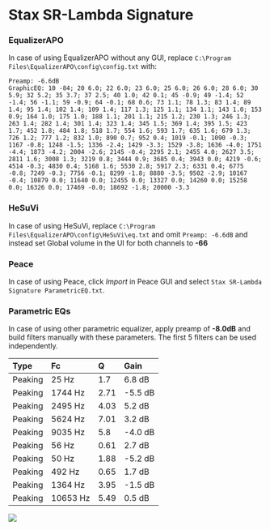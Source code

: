# Stax SR-Lambda Signature

### EqualizerAPO
In case of using EqualizerAPO without any GUI, replace `C:\Program Files\EqualizerAPO\config\config.txt`
with:
```
Preamp: -6.6dB
GraphicEQ: 10 -84; 20 6.0; 22 6.0; 23 6.0; 25 6.0; 26 6.0; 28 6.0; 30 5.9; 32 5.2; 35 3.7; 37 2.5; 40 1.0; 42 0.1; 45 -0.9; 49 -1.4; 52 -1.4; 56 -1.1; 59 -0.9; 64 -0.1; 68 0.6; 73 1.1; 78 1.3; 83 1.4; 89 1.4; 95 1.4; 102 1.4; 109 1.4; 117 1.3; 125 1.1; 134 1.1; 143 1.0; 153 0.9; 164 1.0; 175 1.0; 188 1.1; 201 1.1; 215 1.2; 230 1.3; 246 1.3; 263 1.4; 282 1.4; 301 1.4; 323 1.4; 345 1.5; 369 1.4; 395 1.5; 423 1.7; 452 1.8; 484 1.8; 518 1.7; 554 1.6; 593 1.7; 635 1.6; 679 1.3; 726 1.2; 777 1.2; 832 1.0; 890 0.7; 952 0.4; 1019 -0.1; 1090 -0.3; 1167 -0.8; 1248 -1.5; 1336 -2.4; 1429 -3.3; 1529 -3.8; 1636 -4.0; 1751 -4.4; 1873 -4.2; 2004 -2.6; 2145 -0.4; 2295 2.1; 2455 4.0; 2627 3.5; 2811 1.6; 3008 1.3; 3219 0.8; 3444 0.9; 3685 0.4; 3943 0.0; 4219 -0.6; 4514 -0.3; 4830 0.4; 5168 1.6; 5530 2.8; 5917 2.3; 6331 0.4; 6775 -0.8; 7249 -0.3; 7756 -0.1; 8299 -1.8; 8880 -3.5; 9502 -2.9; 10167 -0.4; 10879 0.0; 11640 0.0; 12455 0.0; 13327 0.0; 14260 0.0; 15258 0.0; 16326 0.0; 17469 -0.0; 18692 -1.8; 20000 -3.3
```

### HeSuVi
In case of using HeSuVi, replace `C:\Program Files\EqualizerAPO\config\HeSuVi\eq.txt` and omit `Preamp:
-6.6dB` and instead set Global volume in the UI for both channels to **-66**

### Peace
In case of using Peace, click *Import* in Peace GUI and select `Stax SR-Lambda Signature ParametricEQ.txt`.

### Parametric EQs
In case of using other parametric equalizer, apply preamp of **-8.0dB** and build filters manually with
these parameters. The first 5 filters can be used independently.

| Type    | Fc       |    Q | Gain    |
|:--------|:---------|:-----|:--------|
| Peaking | 25 Hz    | 1.7  | 6.8 dB  |
| Peaking | 1744 Hz  | 2.71 | -5.5 dB |
| Peaking | 2495 Hz  | 4.03 | 5.2 dB  |
| Peaking | 5624 Hz  | 7.01 | 3.2 dB  |
| Peaking | 9035 Hz  | 5.8  | -4.0 dB |
| Peaking | 56 Hz    | 0.61 | 2.7 dB  |
| Peaking | 50 Hz    | 1.88 | -5.2 dB |
| Peaking | 492 Hz   | 0.65 | 1.7 dB  |
| Peaking | 1364 Hz  | 3.95 | -1.5 dB |
| Peaking | 10653 Hz | 5.49 | 0.5 dB  |

![](https://raw.githubusercontent.com/jaakkopasanen/AutoEq/master/results/innerfidelity/sbaf-serious/Stax%20SR-Lambda%20Signature/Stax%20SR-Lambda%20Signature.png)